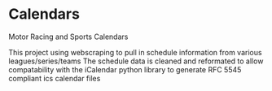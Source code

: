 # Calendars
 Motor Racing and Sports Calendars

This project using webscraping to pull in schedule information from various leagues/series/teams The schedule data is cleaned and reformated to allow compatability with the iCalendar python library to generate RFC 5545 compliant ics calendar files
